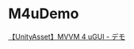 # M4uDemo
[【UnityAsset】MVVM 4 uGUI - デモ](https://okamura0510.hatenablog.jp/entry/2015/11/07/000100)
